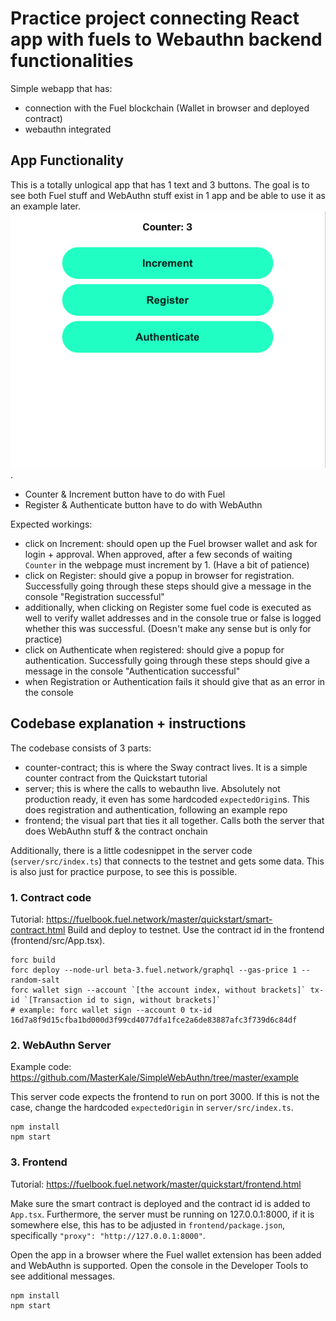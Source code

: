 # Practice project connecting React app with fuels to Webauthn backend functionalities

Simple webapp that has:
- connection with the Fuel blockchain (Wallet in browser and deployed contract)
- webauthn integrated

## App Functionality

This is a totally unlogical app that has 1 text and 3 buttons. The goal is to see both Fuel stuff and WebAuthn stuff exist in 1 app and be able to use it as an example later. 
![Screenshot of frontend](wallet.png).

- Counter & Increment button have to do with Fuel
- Register & Authenticate button have to do with WebAuthn

Expected workings:
- click on Increment: should open up the Fuel browser wallet and ask for login + approval. When approved, after a few seconds of waiting `Counter` in the webpage must increment by 1. (Have a bit of patience)
- click on Register: should give a popup in browser for registration. Successfully going through these steps should give a message in the console "Registration successful"
- additionally, when clicking on Register some fuel code is executed as well to verify wallet addresses and in the console true or false is logged whether this was successful. (Doesn't make any sense but is only for practice)
- click on Authenticate when registered: should give a popup for authentication. Successfully going through these steps should give a message in the console "Authentication successful" 
- when Registration or Authentication fails it should give that as an error in the console


## Codebase explanation + instructions

The codebase consists of 3 parts:
- counter-contract; this is where the Sway contract lives. It is a simple counter contract from the Quickstart tutorial
- server; this is where the calls to webauthn live. Absolutely not production ready, it even has some hardcoded `expectedOrigin`s. This does registration and authentication, following an example repo
- frontend; the visual part that ties it all together. Calls both the server that does WebAuthn stuff & the contract onchain

Additionally, there is a little codesnippet in the server code (`server/src/index.ts`) that connects to the testnet and gets some data. This is also just for practice purpose, to see this is possible. 


### 1. Contract code

Tutorial: https://fuelbook.fuel.network/master/quickstart/smart-contract.html
Build and deploy to testnet. Use the contract id in the frontend (frontend/src/App.tsx).

```
forc build
forc deploy --node-url beta-3.fuel.network/graphql --gas-price 1 --random-salt
forc wallet sign --account `[the account index, without brackets]` tx-id `[Transaction id to sign, without brackets]`
# example: forc wallet sign --account 0 tx-id 16d7a8f9d15cfba1bd000d3f99cd4077dfa1fce2a6de83887afc3f739d6c84df
```

### 2. WebAuthn Server

Example code: https://github.com/MasterKale/SimpleWebAuthn/tree/master/example

This server code expects the frontend to run on port 3000. If this is not the case, change the hardcoded `expectedOrigin` in `server/src/index.ts`. 

```
npm install
npm start
```

### 3. Frontend

Tutorial: https://fuelbook.fuel.network/master/quickstart/frontend.html

Make sure the smart contract is deployed and the contract id is added to `App.tsx`. Furthermore, the server must be running on 127.0.0.1:8000, if it is somewhere else, this has to be adjusted in `frontend/package.json`, specifically `"proxy": "http://127.0.0.1:8000"`. 

Open the app in a browser where the Fuel wallet extension has been added and WebAuthn is supported. Open the console in the Developer Tools to see additional messages. 

```
npm install
npm start
```
